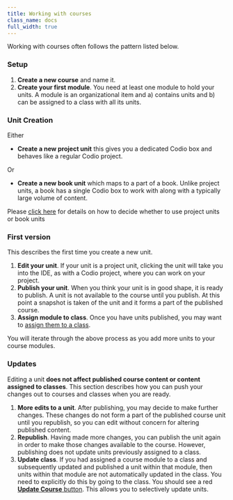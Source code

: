 ```yaml
---
title: Working with courses
class_name: docs
full_width: true
---
```


Working with courses often follows the pattern listed below.

### Setup

1. **Create a new course** and name it.
1. **Create your first module**. You need at least one module to hold your units. A module is an organizational item and a) contains units and b) can be assigned to a class with all its units.

### Unit Creation

Either

- **Create a new project unit**  this gives you a dedicated Codio box and behaves like a regular Codio project.

Or

- **Create a new book unit** which maps to a part of a book. Unlike project units, a book has a single Codio box to work with along with a typically large volume of content. 

Please [click here](/docs/content/authoring/3ways) for details on how to decide whether to use project units or book units


### First version
This describes the first time you create a new unit.

1. **Edit your unit**. If your unit is a project unit, clicking the unit will take you into the IDE, as with a Codio project, where you can work on your project. 
1. **Publish your unit**. When you think your unit is in good shape, it is ready to publish. A unit is not available to the course until you publish. At this point a snapshot is taken of the unit and it forms a part of the published course.
1. **Assign module to class**. Once you have units published, you may want to [assign them to a class](/docs/classes/unitmanagement/assign-module).

You will iterate through the above process as you add more units to your course modules.


### Updates
Editing a unit **does not affect published course content or content assigned to classes**. This section describes how you can push your changes out to courses and classes when you are ready.

1. **More edits to a unit**. After publishing, you may decide to make further changes. These changes do not form a part of the published course unit until you republish, so you can edit without concern for altering published content. 
1. **Republish**. Having made more changes, you can publish the unit again in order to make those changes available to the course. However, publishing does not update units previously assigned to a class.
1. **Update class**. If you had assigned a course module to a class and subsequently updated and published a unit within that module, then units within that module are not automatically updated in the class. You need to explicitly do this by going to the class. You should see a red [**Update Course** button](/docs/classes/unitmanagement/upgradecourse). This allows you to selectively update units.


